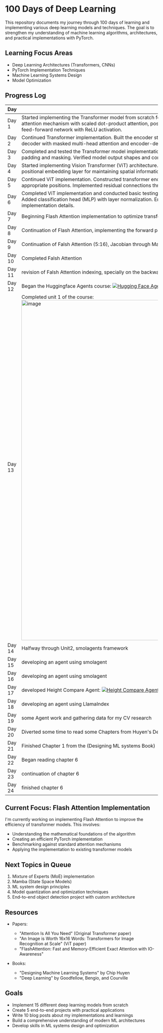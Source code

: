 # 100 Days of Deep Learning

This repository documents my journey through 100 days of learning and implementing various deep learning models and techniques. The goal is to strengthen my understanding of machine learning algorithms, architectures, and practical implementations with PyTorch.

## Learning Focus Areas

- Deep Learning Architectures (Transformers, CNNs)
- PyTorch Implementation Techniques
- Machine Learning Systems Design
- Model Optimization

## Progress Log

| Day      | Progress & Notes | Status |
|----------|-----------------|--------|
|  Day 1    | Started implementing the Transformer model from scratch following "Attention is All You Need" paper. Created core components: multi-head attention mechanism with scaled dot-product attention, positional encoding with sine and cosine functions. Implemented layer normalization and the feed-forward network with ReLU activation. | ✅ Completed |
| Day 2    | Continued Transformer implementation. Built the encoder stack with multi-head attention, residual connections, and layer normalization. Created the decoder with masked multi-head attention and encoder-decoder attention. Designed the final linear and softmax output layers. | ✅ Completed |
| Day 3    | Completed and tested the Transformer model implementation. Added input/output embedding with weight sharing. Created utilities for sequence padding and masking. Verified model output shapes and connections. Examined the complexity and architecture of the full transformer pipeline. | ✅ Completed |
| Day 4    | Started implementing Vision Transformer (ViT) architecture. Created patch embedding layer to convert images into sequence of embeddings. Built positional embedding layer for maintaining spatial information. Added class token for image classification. | ✅ Completed |
| Day 5    | Continued ViT implementation. Constructed transformer encoder with self-attention blocks and MLP layers. Added layer normalization layers at appropriate positions. Implemented residual connections throughout the architecture. | ✅ Completed |
| Day 6    | Completed ViT implementation and conducted basic testing. Verified patch embedding functionality, positional encoding, and transformer blocks. Added classification head (MLP) with layer normalization. Ensured proper dimensions throughout the network. Documented architecture and implementation details. | ✅ Completed |
| Day 7    | Beginning Flash Attention implementation to optimize transformer processing speed and memory usage. | ✅ Completed |
| Day 8    | Continuation of Flash Attention, implementing the forward pass in Blocks using Triton | ✅ Completed |
| Day 9    | Continuation of Falsh Attention (5:16), Jacobian through MatMul | ✅ Completed |
| Day 10    | Completed Falsh Attention | ✅ Completed |
| Day 11    | revision of Falsh Attention indexing, specially on the backwards pass | ✅ Completed |
| Day 12    | Began the Huggingface Agents course: [![Hugging Face Agents](https://img.shields.io/badge/%F0%9F%A4%97%20Hugging%20Face-Agents-yellow)](https://huggingface.co/learn/agents-course) | ✅ Completed |
| Day 13    | Completed unit 1 of the course: <img width="1122" alt="image" src="https://github.com/user-attachments/assets/89c9b31c-970a-4df5-b975-d265b9b4e355" />| ✅ Completed |
| Day 14   | Halfway through Unit2, smolagents framework | ✅ Completed |
| Day 15   | developing an agent using smolagent | ✅ Completed  |
| Day 16  | developing an agent using smolagent | ✅ Completed  |
| Day 17  | developed Height Compare Agent: [![Height Compare Agent](https://img.shields.io/badge/%F0%9F%A4%97%20Hugging%20Face-Spaces-blue)](https://huggingface.co/spaces/Abbasid/HeightCompareAgent) | ✅ Completed  |
| Day 18  | developing an agent using LlamaIndex | In Progress  |
| Day 19  | some Agent work and gathering data for my CV research| In Progress  |
| Day 20  | Diverted some time to read some Chapters from Huyen's Designing ML Systems Book| In Progress  |
| Day 21  | Finished Chapter 1 from the (Designing ML systems Book)| In Progress  |
| Day 22  | Began reading chapter 6| In Progress  |
| Day 23  | continuation of chapter 6| In Progress  |
| Day 24  | finished chapter 6| In Progress  |













## Current Focus: Flash Attention Implementation

I'm currently working on implementing Flash Attention to improve the efficiency of transformer models. This involves:
- Understanding the mathematical foundations of the algorithm
- Creating an efficient PyTorch implementation
- Benchmarking against standard attention mechanisms
- Applying the implementation to existing transformer models

## Next Topics in Queue

1. Mixture of Experts (MoE) implementation
2. Mamba (State Space Models)
3. ML system design principles
4. Model quantization and optimization techniques
5. End-to-end object detection project with custom architecture

## Resources

- Papers:
  - "Attention Is All You Need" (Original Transformer paper)
  - "An Image is Worth 16x16 Words: Transformers for Image Recognition at Scale" (ViT paper)
  - "FlashAttention: Fast and Memory-Efficient Exact Attention with IO-Awareness"

- Books:
  - "Designing Machine Learning Systems" by Chip Huyen
  - "Deep Learning" by Goodfellow, Bengio, and Courville

## Goals

- Implement 15 different deep learning models from scratch
- Create 5 end-to-end projects with practical applications
- Write 10 blog posts about my implementations and learnings
- Build a comprehensive understanding of modern ML architectures
- Develop skills in ML systems design and optimization
